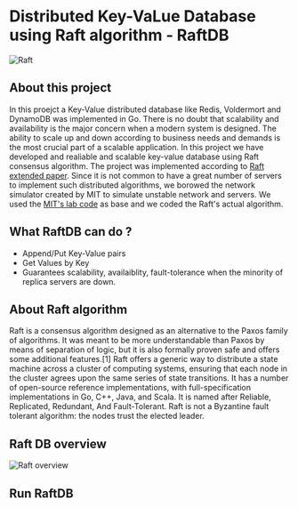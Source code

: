 # Distributed Key-VaLue Database using Raft algorithm - RaftDB
![Raft](
https://www.google.com/url?sa=i&url=https%3A%2F%2Fblog.container-solutions.com%2Fraft-explained-part-23-overview-core-protocol&psig=AOvVaw0RskMkPB_MILIJOkWxUg1a&ust=1635538605807000&source=images&cd=vfe&ved=0CAsQjRxqFwoTCIj8iqb27fMCFQAAAAAdAAAAABAE)

## About this project
In this proejct a Key-Value distributed database like Redis, Voldermort and DynamoDB was implemented in Go. There is no doubt that scalability and availability is the major concern when a modern system is designed. The ability to scale up and down according to business needs and demands is the most crucial part of a scalable application. In this project we have developed and realiable and scalable key-value database using Raft consensus algorithm. The project was implemented according to [Raft extended paper](https://web.stanford.edu/~ouster/cgi-bin/papers/raft-atc14). Since it is not common to have a great number of servers to implement such distributed algorithms, we borowed the network simulator created by MIT to simulate unstable network and servers. We used the [MIT's lab code](https://pdos.csail.mit.edu/6.824/) as base and we coded  the Raft's actual algorithm. 


## What RaftDB can do ?
- Append/Put Key-Value pairs
- Get Values by Key
- Guarantees scalability, availaiblity, fault-tolerance when the minority of replica servers are down.

## About Raft algorithm 
  Raft is a consensus algorithm designed as an alternative to the Paxos family of algorithms. It was meant to be more understandable than Paxos by means of separation of logic, but it is also formally proven safe and offers some additional features.[1] Raft offers a generic way to distribute a state machine across a cluster of computing systems, ensuring that each node in the cluster agrees upon the same series of state transitions. It has a number of open-source reference implementations, with full-specification implementations in Go, C++, Java, and Scala. It is named after Reliable, Replicated, Redundant, And Fault-Tolerant. Raft is not a Byzantine fault tolerant algorithm: the nodes trust the elected leader.


## Raft DB overview
![Raft overview](https://www.google.com/url?sa=i&url=https%3A%2F%2Fwww.semanticscholar.org%2Fpaper%2FARC%253A-Analysis-of-Raft-Consensus-Howard%2F3665b13932eea50cf9ef5d32b85efc8a06a92b79&psig=AOvVaw0RskMkPB_MILIJOkWxUg1a&ust=1635538605807000&source=images&cd=vfe&ved=0CAsQjRxqFwoTCIj8iqb27fMCFQAAAAAdAAAAABAd)

## Run RaftDB
```

```
